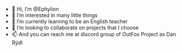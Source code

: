 - 👋 Hi, I’m @Ephylion
- 👀 I’m interested in many little things
- 🌱 I’m currently learning to be an English teacher
- 💞️ I’m looking to collaborate on projects that I choose
- 📫 And you can reach me at discord group of OutFox Project as Dan Rýdl

<!---
Ephylion/Ephylion is a ✨ special ✨ repository because its `README.md` (this file) appears on your GitHub profile.
You can click the Preview link to take a look at your changes.
--->
